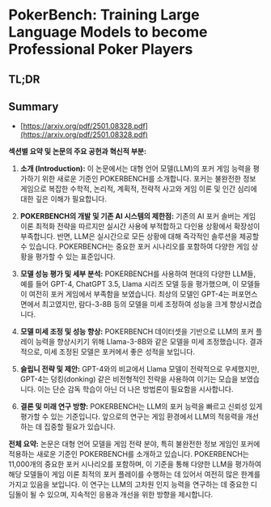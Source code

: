 # PokerBench: Training Large Language Models to become Professional Poker Players
## TL;DR
## Summary
- [https://arxiv.org/pdf/2501.08328.pdf](https://arxiv.org/pdf/2501.08328.pdf)

**섹션별 요약 및 논문의 주요 공헌과 혁신적 부분:**

1. **소개 (Introduction):**
   이 논문에서는 대형 언어 모델(LLM)의 포커 게임 능력을 평가하기 위한 새로운 기준인 POKERBENCH를 소개합니다. 포커는 불완전한 정보 게임으로 복잡한 수학적, 논리적, 계획적, 전략적 사고와 게임 이론 및 인간 심리에 대한 깊은 이해가 필요합니다.

2. **POKERBENCH의 개발 및 기존 AI 시스템의 제한점:**
   기존의 AI 포커 솔버는 게임 이론 최적화 전략을 따르지만 실시간 사용에 부적합하고 다인용 상황에서 확장성이 부족합니다. 반면, LLM은 실시간으로 모든 상황에 대해 즉각적인 솔루션을 제공할 수 있습니다. POKERBENCH는 중요한 포커 시나리오를 포함하여 다양한 게임 상황을 평가할 수 있는 표준입니다.

3. **모델 성능 평가 및 세부 분석:**
   POKERBENCH를 사용하여 현대의 다양한 LLM들, 예를 들어 GPT-4, ChatGPT 3.5, Llama 시리즈 모델 등을 평가했으며, 이 모델들이 여전히 포커 게임에서 부족함을 보였습니다. 최상의 모델인 GPT-4는 퍼포먼스 면에서 최고였지만, 람다-3-8B 등의 모델을 미세 조정하여 성능을 크게 향상시켰습니다.

4. **모델 미세 조정 및 성능 향상:**
   POKERBENCH 데이터셋을 기반으로 LLM의 포커 플레이 능력을 향상시키기 위해 Llama-3-8B와 같은 모델을 미세 조정했습니다. 결과적으로, 미세 조정된 모델은 포커에서 좋은 성적을 보입니다.

5. **슬립니 전략 및 제안:**
   GPT-4와의 비교에서 Llama 모델이 전략적으로 우세했지만, GPT-4는 덩킹(donking) 같은 비전형적인 전략을 사용하여 이기는 모습을 보였습니다. 이는 단순 감독 학습이 아닌 더 나은 방법론이 필요함을 시사합니다.

6. **결론 및 미래 연구 방향:**
   POKERBENCH는 LLM의 포커 능력을 빠르고 신뢰성 있게 평가할 수 있는 기준입니다. 앞으로의 연구는 게임 환경에서 LLM의 적응력을 개선하는 데 집중할 필요가 있습니다.

**전체 요약:**
논문은 대형 언어 모델을 게임 전략 분야, 특히 불완전한 정보 게임인 포커에 적용하는 새로운 기준인 POKERBENCH를 소개하고 있습니다. POKERBENCH는 11,000개의 중요한 포커 시나리오를 포함하며, 이 기준을 통해 다양한 LLM을 평가하여 해당 모델들이 게임 이론 최적의 포커 플레이를 수행하는 데 있어서 여전히 많은 한계를 가지고 있음을 보입니다. 이 연구는 LLM의 고차원 인지 능력을 연구하는 데 중요한 디딤돌이 될 수 있으며, 지속적인 응용과 개선을 위한 방향을 제시합니다.